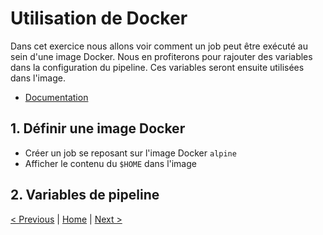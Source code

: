 # Utilisation de Docker

Dans cet exercice nous allons voir comment un job peut être exécuté au sein d'une image Docker. 
Nous en profiterons pour rajouter des variables dans la configuration du pipeline. 
Ces variables seront ensuite utilisées dans l'image.

* [Documentation](https://docs.gitlab.com/ee/ci/docker/README.html)

## 1. Définir une image Docker
    
* Créer un job se reposant sur l'image Docker `alpine`
* Afficher le contenu du `$HOME` dans l'image
    
## 2. Variables de pipeline

[< Previous](../exercice_1/exercice_1.md) | [Home](../README.md) | [Next >](../exercice_3/exercice_3.md)